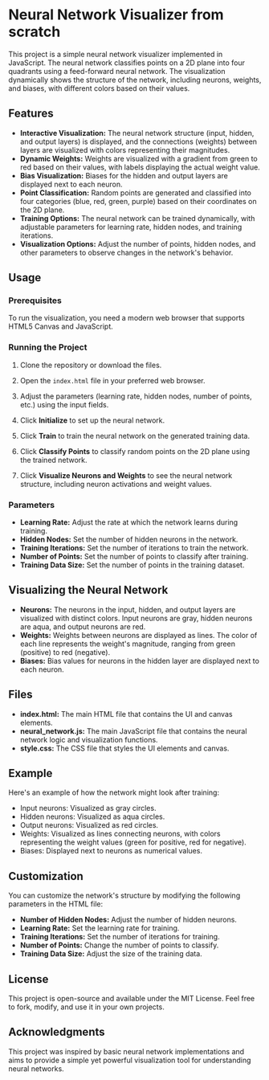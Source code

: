 # Neural Network Visualizer from scratch

This project is a simple neural network visualizer implemented in JavaScript. The neural network classifies points on a 2D plane into four quadrants using a feed-forward neural network. The visualization dynamically shows the structure of the network, including neurons, weights, and biases, with different colors based on their values.

## Features

- **Interactive Visualization:** The neural network structure (input, hidden, and output layers) is displayed, and the connections (weights) between layers are visualized with colors representing their magnitudes.
- **Dynamic Weights:** Weights are visualized with a gradient from green to red based on their values, with labels displaying the actual weight value.
- **Bias Visualization:** Biases for the hidden and output layers are displayed next to each neuron.
- **Point Classification:** Random points are generated and classified into four categories (blue, red, green, purple) based on their coordinates on the 2D plane.
- **Training Options:** The neural network can be trained dynamically, with adjustable parameters for learning rate, hidden nodes, and training iterations.
- **Visualization Options:** Adjust the number of points, hidden nodes, and other parameters to observe changes in the network's behavior.

## Usage

### Prerequisites

To run the visualization, you need a modern web browser that supports HTML5 Canvas and JavaScript.

### Running the Project

1. Clone the repository or download the files.

2. Open the `index.html` file in your preferred web browser.

3. Adjust the parameters (learning rate, hidden nodes, number of points, etc.) using the input fields.

4. Click **Initialize** to set up the neural network.

5. Click **Train** to train the neural network on the generated training data.

6. Click **Classify Points** to classify random points on the 2D plane using the trained network.

7. Click **Visualize Neurons and Weights** to see the neural network structure, including neuron activations and weight values.

### Parameters

- **Learning Rate:** Adjust the rate at which the network learns during training.
- **Hidden Nodes:** Set the number of hidden neurons in the network.
- **Training Iterations:** Set the number of iterations to train the network.
- **Number of Points:** Set the number of points to classify after training.
- **Training Data Size:** Set the number of points in the training dataset.

## Visualizing the Neural Network

- **Neurons:** The neurons in the input, hidden, and output layers are visualized with distinct colors. Input neurons are gray, hidden neurons are aqua, and output neurons are red.
- **Weights:** Weights between neurons are displayed as lines. The color of each line represents the weight's magnitude, ranging from green (positive) to red (negative).
- **Biases:** Bias values for neurons in the hidden layer are displayed next to each neuron.

## Files

- **index.html:** The main HTML file that contains the UI and canvas elements.
- **neural_network.js:** The main JavaScript file that contains the neural network logic and visualization functions.
- **style.css:** The CSS file that styles the UI elements and canvas.

## Example

Here's an example of how the network might look after training:

- Input neurons: Visualized as gray circles.
- Hidden neurons: Visualized as aqua circles.
- Output neurons: Visualized as red circles.
- Weights: Visualized as lines connecting neurons, with colors representing the weight values (green for positive, red for negative).
- Biases: Displayed next to neurons as numerical values.

## Customization

You can customize the network's structure by modifying the following parameters in the HTML file:

- **Number of Hidden Nodes:** Adjust the number of hidden neurons.
- **Learning Rate:** Set the learning rate for training.
- **Training Iterations:** Set the number of iterations for training.
- **Number of Points:** Change the number of points to classify.
- **Training Data Size:** Adjust the size of the training data.

## License

This project is open-source and available under the MIT License. Feel free to fork, modify, and use it in your own projects.

## Acknowledgments

This project was inspired by basic neural network implementations and aims to provide a simple yet powerful visualization tool for understanding neural networks.
